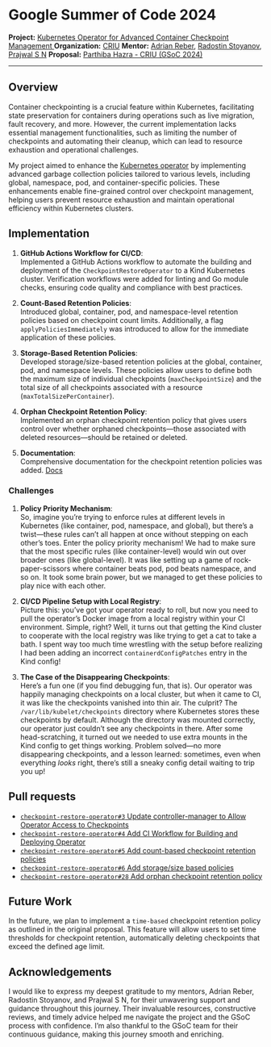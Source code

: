 # Google Summer of Code 2024

**Project:** [Kubernetes Operator for Advanced  Container Checkpoint Management  ](https://summerofcode.withgoogle.com/programs/2024/projects/IqOsdIBz)
**Organization:** [CRIU](https://criu.org)
**Mentor:** [Adrian Reber](https://github.com/adrianreber), [Radostin Stoyanov](https://github.com/rst0git), [Prajwal S N](https://github.com/snprajwal)
**Proposal:** [Parthiba Hazra - CRIU (GSoC 2024)](./Parthiba_Hazra-%20CRIU%20%28GSoC-2024%29.pdf)


----------

## Overview

Container checkpointing is a crucial feature within Kubernetes, facilitating state preservation for containers during operations such as live migration, fault recovery, and more. However, the current implementation lacks essential management functionalities, such as limiting the number of checkpoints and automating their cleanup, which can lead to resource exhaustion and operational challenges.

My project aimed to enhance the [Kubernetes operator](https://github.com/checkpoint-restore/checkpoint-restore-operator) by implementing advanced garbage collection policies tailored to various levels, including global, namespace, pod, and container-specific policies. These enhancements enable fine-grained control over checkpoint management, helping users prevent resource exhaustion and maintain operational efficiency within Kubernetes clusters. 

## Implementation

1.  **GitHub Actions Workflow for CI/CD**:  
    Implemented a GitHub Actions workflow to automate the building and deployment of the `CheckpointRestoreOperator` to a Kind Kubernetes cluster. Verification workflows were added for linting and Go module checks, ensuring code quality and compliance with best practices.
    
2.  **Count-Based Retention Policies**:  
    Introduced global, container, pod, and namespace-level retention policies based on checkpoint count limits. Additionally, a flag `applyPoliciesImmediately` was introduced to allow for the immediate application of these policies.
    
3.  **Storage-Based Retention Policies**:  
    Developed storage/size-based retention policies at the global, container, pod, and namespace levels. These policies allow users to define both the maximum size of individual checkpoints (`maxCheckpointSize`) and the total size of all checkpoints associated with a resource (`maxTotalSizePerContainer`).
    
4.  **Orphan Checkpoint Retention Policy**:  
    Implemented an orphan checkpoint retention policy that gives users control over whether orphaned checkpoints—those associated with deleted resources—should be retained or deleted.
    
5.  **Documentation**:  
    Comprehensive documentation for the checkpoint retention policies was added. [Docs](https://github.com/checkpoint-restore/checkpoint-restore-operator/blob/main/docs/retention_policy.md)

### Challenges

1.  **Policy Priority Mechanism**:  
    So, imagine you’re trying to enforce rules at different levels in Kubernetes (like container, pod, namespace, and global), but there’s a twist—these rules can’t all happen at once without stepping on each other’s toes. Enter the policy priority mechanism! We had to make sure that the most specific rules (like container-level) would win out over broader ones (like global-level). It was like setting up a game of rock-paper-scissors where container beats pod, pod beats namespace, and so on. It took some brain power, but we managed to get these policies to play nice with each other.
    
2. **CI/CD Pipeline Setup with Local Registry**:  
Picture this: you’ve got your operator ready to roll, but now you need to pull the operator’s Docker image from a local registry within your CI environment. Simple, right? Well, it turns out that getting the Kind cluster to cooperate with the local registry was like trying to get a cat to take a bath. I spent way too much time wrestling with the setup before realizing I had been adding an incorrect `containerdConfigPatches` entry in the Kind config!
    
3.  **The Case of the Disappearing Checkpoints**:  
    Here’s a fun one (if you find debugging fun, that is). Our operator was happily managing checkpoints on a local cluster, but when it came to CI, it was like the checkpoints vanished into thin air. The culprit? The `/var/lib/kubelet/checkpoints` directory where Kubernetes stores these checkpoints by default. Although the directory was mounted correctly, our operator just couldn’t see any checkpoints in there. After some head-scratching, it turned out we needed to use extra mounts in the Kind config to get things working. Problem solved—no more disappearing checkpoints, and a lesson learned: sometimes, even when everything _looks_ right, there’s still a sneaky config detail waiting to trip you up!

## Pull requests

[](https://github.com/snprajwal/gsoc-2022/blob/main/README.md#pull-requests)

-   [`checkpoint-restore-operator#3`  Update controller-manager to Allow Operator Access to Checkpoints](https://github.com/checkpoint-restore/checkpoint-restore-operator/pull/3)
-   [`checkpoint-restore-operator#4`  Add CI Workflow for Building and Deploying Operator](https://github.com/checkpoint-restore/checkpoint-restore-operator/pull/4)
-   [`checkpoint-restore-operator#5`  Add count-based checkpoint retention policies](https://github.com/checkpoint-restore/checkpoint-restore-operator/pull/5)
-   [`checkpoint-restore-operator#6`  Add storage/size based policies](https://github.com/checkpoint-restore/checkpoint-restore-operator/pull/6)
-   [`checkpoint-restore-operator#28`  Add orphan checkpoint retention policy](https://github.com/checkpoint-restore/checkpoint-restore-operator/pull/28)

## Future Work
In the future, we plan to implement a `time-based` checkpoint retention policy as outlined in the original proposal. This feature will allow users to set time thresholds for checkpoint retention, automatically deleting checkpoints that exceed the defined age limit. 

## Acknowledgements
I would like to express my deepest gratitude to my mentors, Adrian Reber, Radostin Stoyanov, and Prajwal S N, for their unwavering support and guidance throughout this journey. Their invaluable resources, constructive reviews, and timely advice helped me navigate the project and the GSoC process with confidence. I’m also thankful to the GSoC team for their continuous guidance, making this journey smooth and enriching.